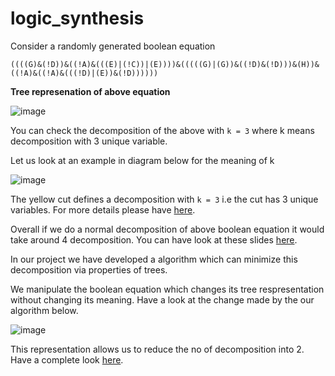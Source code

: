 # logic_synthesis
Consider a randomly generated boolean equation 

`((((G)&(!D))&((!A)&(((E)|(!C))|(E))))&(((((G)|(G))&((!D)&(!D)))&(H))&((!A)&((!A)&(((!D)|(E))&(!D))))))`

**Tree represenation of above equation**

![image](https://user-images.githubusercontent.com/54628243/180242100-61907327-049e-4b67-a23a-150720d449ad.png)

You can check the decomposition of the above with `k = 3` where k means decomposition with 3 unique variable.

Let us look at an example in diagram below for the meaning of k

![image](https://user-images.githubusercontent.com/54628243/180237140-54f5a26d-14ee-461c-b1e0-7df4bef21b68.png)


The yellow cut defines a decomposition with `k = 3` i.e the cut has 3 unique variables. For more details please have [here](https://docs.google.com/presentation/d/1NMPl3cNHcZt6KMU3oYGuRScfKRWLWBj7-lLKyWiVIc8/edit#slide=id.ge57ba949b7_0_6).

Overall if we do a normal decomposition of above boolean equation it would take around 4 decomposition. You can have look at these slides [here](https://docs.google.com/presentation/d/1NMPl3cNHcZt6KMU3oYGuRScfKRWLWBj7-lLKyWiVIc8/edit#slide=id.ge57ba949b7_0_6).

In our project we have developed a algorithm which can minimize this decomposition via properties of trees.

We manipulate the boolean equation which changes its tree respresentation without changing its meaning. Have a look at the change made by the our algorithm below.

![image](https://user-images.githubusercontent.com/54628243/180241581-4823bd7a-07d6-4dd4-a084-41fb78210243.png)

This representation allows us to reduce the no of decomposition into 2. Have a complete look [here](https://docs.google.com/presentation/d/1NMPl3cNHcZt6KMU3oYGuRScfKRWLWBj7-lLKyWiVIc8/edit#slide=id.ge57ba949b7_0_6).
